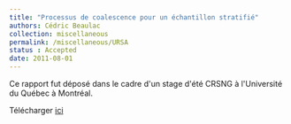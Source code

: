 ```yaml
---
title: "Processus de coalescence pour un échantillon stratifié"
authors: Cédric Beaulac
collection: miscellaneous
permalink: /miscellaneous/URSA
status : Accepted
date: 2011-08-01
---
```


Ce rapport fut déposé dans le cadre d'un stage d'été CRSNG à l'Université du Québec à Montréal.

Télécharger [ici](http://cedricbeaulac.github.io/files/RapportURSA.pdf)
